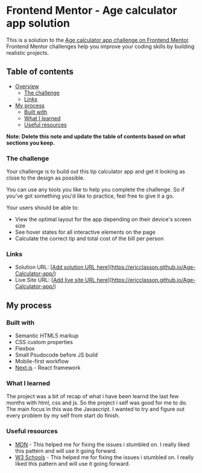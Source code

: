 # Frontend Mentor - Age calculator app solution

This is a solution to the [Age calculator app challenge on Frontend Mentor](https://www.frontendmentor.io/challenges/age-calculator-app-dF9DFFpj-Q). Frontend Mentor challenges help you improve your coding skills by building realistic projects.

## Table of contents

- [Overview](#overview)
  - [The challenge](#the-challenge)
  - [Links](#links)
- [My process](#my-process)
  - [Built with](#built-with)
  - [What I learned](#what-i-learned)
  - [Useful resources](#useful-resources)

**Note: Delete this note and update the table of contents based on what sections you keep.**

### The challenge

Your challenge is to build out this tip calculator app and get it looking as close to the design as possible.

You can use any tools you like to help you complete the challenge. So if you've got something you'd like to practice, feel free to give it a go.

Your users should be able to:

- View the optimal layout for the app depending on their device's screen size
- See hover states for all interactive elements on the page
- Calculate the correct tip and total cost of the bill per person

### Links

- Solution URL: [[Add solution URL here](https://your-solution-url.com)](https://ericclasson.github.io/Age-Calculator-app/)
- Live Site URL: [[Add live site URL here](https://your-live-site-url.com)](https://ericclasson.github.io/Age-Calculator-app/)

## My process

### Built with

- Semantic HTML5 markup
- CSS custom properties
- Flexbox
- Small Psudocode before JS build
- Mobile-first workflow
- [Next.js](https://nextjs.org/) - React framework

### What I learned

The project was a bit of recap of what i have been learnd the last few months with html, css and js. So the project i self was good for me to do. The main focus in this was the Javascript. I wanted to try and figure out every problem by my self from start do finish.

### Useful resources

- [MDN](https://developer.mozilla.org/en-US/) - This helped me for fixing the issues i stumbled on. I really liked this pattern and will use it going forward.
- [W3 Schools](https://www.w3schools.com/) - This helped me for fixing the issues i stumbled on. I really liked this pattern and will use it going forward.
